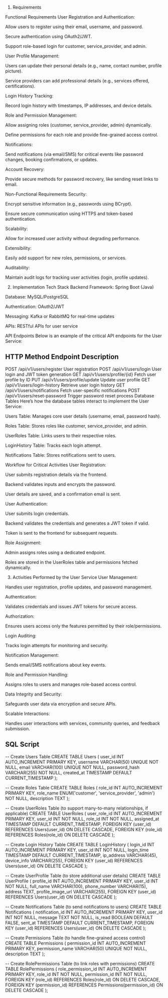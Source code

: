 1. Requirements

Functional Requirements
User Registration and Authentication:

Allow users to register using their email, username, and password.

Secure authentication using OAuth2/JWT.

Support role-based login for customer, service_provider, and admin.

User Profile Management:

Users can update their personal details (e.g., name, contact number, profile picture).

Service providers can add professional details (e.g., services offered, certifications).

Login History Tracking:

Record login history with timestamps, IP addresses, and device details.

Role and Permission Management:

Allow assigning roles (customer, service_provider, admin) dynamically.

Define permissions for each role and provide fine-grained access control.

Notifications:

Send notifications (via email/SMS) for critical events like password changes, booking confirmations, or updates.

Account Recovery:

Provide secure methods for password recovery, like sending reset links to email.

Non-Functional Requirements
Security:

Encrypt sensitive information (e.g., passwords using BCrypt).

Ensure secure communication using HTTPS and token-based authentication.

Scalability:

Allow for increased user activity without degrading performance.

Extensibility:

Easily add support for new roles, permissions, or services.

Auditability:

Maintain audit logs for tracking user activities (login, profile updates).

2. Implementation
Tech Stack
Backend Framework: Spring Boot (Java)

Database: MySQL/PostgreSQL

Authentication: OAuth2/JWT

Messaging: Kafka or RabbitMQ for real-time updates

APIs: RESTful APIs for user service

API Endpoints
Below is an example of the critical API endpoints for the User Service:

HTTP Method	Endpoint	Description
-------------------------------------------------------------------
POST	/api/v1/users/register	User registration
POST	/api/v1/users/login	User login and JWT token generation
GET	/api/v1/users/profile/{id}	Fetch user profile by ID
PUT	/api/v1/users/profile/update	Update user profile
GET	/api/v1/users/login-history	Retrieve user login history
GET	/api/v1/users/notifications	Fetch user-specific notifications
POST	/api/v1/users/reset-password	Trigger password reset process
Database Tables
Here’s how the database tables interact to implement the User Service:

Users Table: Manages core user details (username, email, password hash).

Roles Table: Stores roles like customer, service_provider, and admin.

UserRoles Table: Links users to their respective roles.

LoginHistory Table: Tracks each login attempt.

Notifications Table: Stores notifications sent to users.

Workflow for Critical Activities
User Registration:

User submits registration details via the frontend.

Backend validates inputs and encrypts the password.

User details are saved, and a confirmation email is sent.

User Authentication:

User submits login credentials.

Backend validates the credentials and generates a JWT token if valid.

Token is sent to the frontend for subsequent requests.

Role Assignment:

Admin assigns roles using a dedicated endpoint.

Roles are stored in the UserRoles table and permissions fetched dynamically.

3. Activities Performed by the User Service
User Management:

Handles user registration, profile updates, and password management.

Authentication:

Validates credentials and issues JWT tokens for secure access.

Authorization:

Ensures users access only the features permitted by their role/permissions.

Login Auditing:

Tracks login attempts for monitoring and security.

Notification Management:

Sends email/SMS notifications about key events.

Role and Permission Handling:

Assigns roles to users and manages role-based access control.

Data Integrity and Security:

Safeguards user data via encryption and secure APIs.

Scalable Interactions:

Handles user interactions with services, community queries, and feedback submission.



SQL Script
------------------------------------
-- Create Users Table
CREATE TABLE Users (
    user_id INT AUTO_INCREMENT PRIMARY KEY,
    username VARCHAR(50) UNIQUE NOT NULL,
    email VARCHAR(100) UNIQUE NOT NULL,
    password_hash VARCHAR(255) NOT NULL,
    created_at TIMESTAMP DEFAULT CURRENT_TIMESTAMP
);

-- Create Roles Table
CREATE TABLE Roles (
    role_id INT AUTO_INCREMENT PRIMARY KEY,
    role_name ENUM('customer', 'service_provider', 'admin') NOT NULL,
    description TEXT
);

-- Create UserRoles Table (to support many-to-many relationships, if applicable)
CREATE TABLE UserRoles (
    user_role_id INT AUTO_INCREMENT PRIMARY KEY,
    user_id INT NOT NULL,
    role_id INT NOT NULL,
    assigned_at TIMESTAMP DEFAULT CURRENT_TIMESTAMP,
    FOREIGN KEY (user_id) REFERENCES Users(user_id) ON DELETE CASCADE,
    FOREIGN KEY (role_id) REFERENCES Roles(role_id) ON DELETE CASCADE
);

-- Create Login History Table
CREATE TABLE LoginHistory (
    login_id INT AUTO_INCREMENT PRIMARY KEY,
    user_id INT NOT NULL,
    login_time TIMESTAMP DEFAULT CURRENT_TIMESTAMP,
    ip_address VARCHAR(45),
    device_info VARCHAR(255),
    FOREIGN KEY (user_id) REFERENCES Users(user_id) ON DELETE CASCADE
);

-- Create UserProfile Table (to store additional user details)
CREATE TABLE UserProfile (
    profile_id INT AUTO_INCREMENT PRIMARY KEY,
    user_id INT NOT NULL,
    full_name VARCHAR(100),
    phone_number VARCHAR(15),
    address TEXT,
    profile_image_url VARCHAR(255),
    FOREIGN KEY (user_id) REFERENCES Users(user_id) ON DELETE CASCADE
);

-- Create Notifications Table (to send notifications to users)
CREATE TABLE Notifications (
    notification_id INT AUTO_INCREMENT PRIMARY KEY,
    user_id INT NOT NULL,
    message TEXT NOT NULL,
    is_read BOOLEAN DEFAULT FALSE,
    sent_at TIMESTAMP DEFAULT CURRENT_TIMESTAMP,
    FOREIGN KEY (user_id) REFERENCES Users(user_id) ON DELETE CASCADE
);

-- Create Permissions Table (to handle fine-grained access control)
CREATE TABLE Permissions (
    permission_id INT AUTO_INCREMENT PRIMARY KEY,
    permission_name VARCHAR(50) UNIQUE NOT NULL,
    description TEXT
);

-- Create RolePermissions Table (to link roles with permissions)
CREATE TABLE RolePermissions (
    role_permission_id INT AUTO_INCREMENT PRIMARY KEY,
    role_id INT NOT NULL,
    permission_id INT NOT NULL,
    FOREIGN KEY (role_id) REFERENCES Roles(role_id) ON DELETE CASCADE,
    FOREIGN KEY (permission_id) REFERENCES Permissions(permission_id) ON DELETE CASCADE
);

